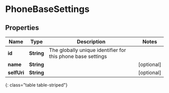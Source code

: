 # PhoneBaseSettings


## Properties

| Name | Type | Description | Notes |
| ------------ | ------------- | ------------- | ------------- |
| **id** | **String** | The globally unique identifier for this phone base settings |  |
| **name** | **String** |  |  [optional] |
| **selfUri** | **String** |  |  [optional] |
{: class="table table-striped"}



